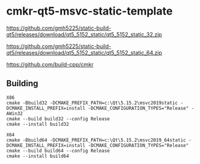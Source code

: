 # cmkr-qt5-msvc-static-template

https://github.com/gmh5225/static-build-qt5/releases/download/qt5_5152_static/qt5_5152_static_32.zip

https://github.com/gmh5225/static-build-qt5/releases/download/qt5_5152_static/qt5_5152_static_64.zip

https://github.com/build-cpp/cmkr


## Building

```
X86
cmake -Bbuild32 -DCMAKE_PREFIX_PATH=c:\Qt\5.15.2\msvc2019static -DCMAKE_INSTALL_PREFIX=install -DCMAKE_CONFIGURATION_TYPES="Release" -AWin32
cmake --build build32 --config Release
cmake --install build32

X64
cmake -Bbuild64 -DCMAKE_PREFIX_PATH=c:\Qt\5.15.2\msvc2019_64static -DCMAKE_INSTALL_PREFIX=install -DCMAKE_CONFIGURATION_TYPES="Release"
cmake --build build64 --config Release
cmake --install build64
```
